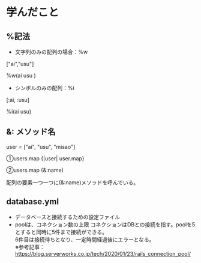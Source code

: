 # 学んだこと
## %記法
- 文字列のみの配列の場合：%w

["ai","usu"]

%w(ai usu )


- シンボルのみの配列：%i

[:ai, :usu]

%i(ai usu)


## &: メソッド名

user = ["ai", "usu", "misao"]

①users.map {|user| user.map}

②users.map (&:name)

配列の要素一つ一つに(&:name)メソッドを呼んでいる。

## database.yml
- データベースと接続するための設定ファイル
- poolは、コネクション数の上限
コネクションはDBとの接続を指す。poolを5とすると同時に5件まで接続ができる。\
6件目は接続待ちとなり、一定時間経過後にエラーとなる。\
※参考記事：https://blog.serverworks.co.jp/tech/2020/01/23/rails_connection_pool/

